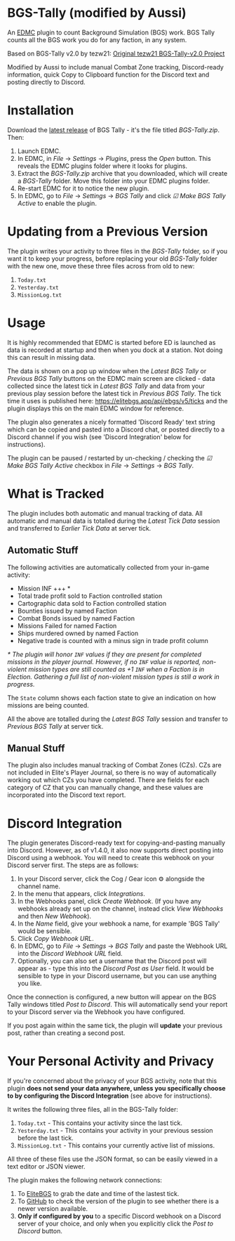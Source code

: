 # BGS-Tally (modified by Aussi)

An [EDMC](https://github.com/EDCD/EDMarketConnector) plugin to count Background Simulation (BGS) work. BGS Tally counts all the BGS work you do for any faction, in any system.

Based on BGS-Tally v2.0 by tezw21: [Original tezw21 BGS-Tally-v2.0 Project](https://github.com/tezw21/BGS-Tally-v2.0)

Modified by Aussi to include manual Combat Zone tracking, Discord-ready information, quick Copy to Clipboard function for the Discord text and posting directly to Discord.


# Installation

Download the [latest release](https://github.com/aussig/BGS-Tally/releases/) of BGS Tally - it's the file titled _BGS-Tally.zip_. Then:

 1. Launch EDMC.
 2. In EDMC, in _File_ &rarr; _Settings_ &rarr; _Plugins_, press the _Open_ button. This reveals the EDMC plugins folder where it looks for plugins.
 3. Extract the _BGS-Tally.zip_ archive that you downloaded, which will create a _BGS-Tally_ folder. Move this folder into your EDMC plugins folder.
 4. Re-start EDMC for it to notice the new plugin.
 5. In EDMC, go to _File_ &rarr; _Settings_ &rarr; _BGS Tally_ and click _&#9745; Make BGS Tally Active_ to enable the plugin.


# Updating from a Previous Version

The plugin writes your activity to three files in the _BGS-Tally_ folder, so if you want it to keep your progress, before replacing your old _BGS-Tally_ folder with the new one,  move these three files across from old to new:

1. `Today.txt`
2. `Yesterday.txt`
3. `MissionLog.txt`


# Usage

It is highly recommended that EDMC is started before ED is launched as data is recorded at startup and then when you dock at a station. Not doing this can result in missing data.

The data is shown on a pop up window when the _Latest BGS Tally_ or _Previous BGS Tally_ buttons on the EDMC main screen are clicked - data collected since the latest tick in _Latest BGS Tally_ and data from your previous play session before the latest tick in _Previous BGS Tally_. The tick time it uses is published here: https://elitebgs.app/api/ebgs/v5/ticks and the plugin displays this on the main EDMC window for reference.

The plugin also generates a nicely formatted 'Discord Ready' text string which can be copied and pasted into a Discord chat, or posted directly to a Discord channel if you wish (see 'Discord Integration' below for instructions).

The plugin can be paused / restarted by un-checking / checking the _&#9745; Make BGS Tally Active_ checkbox in _File_ &rarr; _Settings_ &rarr; _BGS Tally_.


# What is Tracked

The plugin includes both automatic and manual tracking of data. All automatic and manual data is totalled during the _Latest Tick Data_ session and transferred to _Earlier Tick Data_ at server tick.

## Automatic Stuff

The following activities are automatically collected from your in-game activity:

- Mission INF +++ *
- Total trade profit sold to Faction controlled station
- Cartographic data sold to Faction controlled station
- Bounties issued by named Faction
- Combat Bonds issued by named Faction
- Missions Failed for named Faction
- Ships murdered owned by named Faction
- Negative trade is counted with a minus sign in trade profit column

_* The plugin will honor `INF` values if they are present for completed missions in the player journal. However, if no `INF` value is reported, non-violent mission types are still counted as +1 `INF` when a Faction is in Election. Gathering a full list of non-violent mission types is still a work in progress._

The `State` column shows each faction state to give an indication on how missions are being counted.

All the above are totalled during the _Latest BGS Tally_ session and transfer to _Previous BGS Tally_ at server tick.

## Manual Stuff

The plugin also includes manual tracking of Combat Zones (CZs).  CZs are not included in Elite's Player Journal, so there is no way of automatically working out which CZs you have completed. There are fields for each category of CZ that you can manually change, and these values are incorporated into the Discord text report.


# Discord Integration

The plugin generates Discord-ready text for copying-and-pasting manually into Discord. However, as of v1.4.0, it also now supports direct posting into Discord using a webhook. You will need to create this webhook on your Discord server first. The steps are as follows:

1. In your Discord server, click the Cog / Gear icon &#9881; alongside the channel name.
2. In the menu that appears, click _Integrations_.
3. In the Webhooks panel, click _Create Webhook_.  (If you have any webhooks already set up on the channel, instead click _View Webhooks_ and then _New Webhook_).
4. In the _Name_ field, give your webhook a name, for example 'BGS Tally' would be sensible.
5. Click _Copy Webhook URL_.
6. In EDMC, go to _File_ &rarr; _Settings_ &rarr; _BGS Tally_ and paste the Webhook URL into the _Discord Webhook URL_ field.
7. Optionally, you can also set a username that the Discord post will appear as - type this into the _Discord Post as User_ field. It would be sensible to type in your Discord username, but you can use anything you like.

Once the connection is configured, a new button will appear on the BGS Tally windows titled _Post to Discord_. This will automatically send your report to your Discord server via the Webhook you have configured.

If you post again within the same tick, the plugin will **update** your previous post, rather than creating a second post.


# Your Personal Activity and Privacy

If you're concerned about the privacy of your BGS activity, note that this plugin **does not send your data anywhere, unless you specifically choose to by configuring the Discord Integration** (see above for instructions).

It writes the following three files, all in the BGS-Tally folder:

1. `Today.txt` - This contains your activity since the last tick.
2. `Yesterday.txt` - This contains your activity in your previous session before the last tick.
3. `MissionLog.txt` - This contains your currently active list of missions.

All three of these files use the JSON format, so can be easily viewed in a text editor or JSON viewer.

The plugin makes the following network connections:

1. To [EliteBGS](https://elitebgs.app/api/ebgs/v5/ticks) to grab the date and time of the lastest tick.
2. To [GitHub](https://api.github.com/repos/aussig/BGS-Tally/releases/latest) to check the version of the plugin to see whether there is a newer version available.
3. **Only if configured by you** to a specific Discord webhook on a Discord server of your choice, and only when you explicitly click the _Post to Discord_ button.
